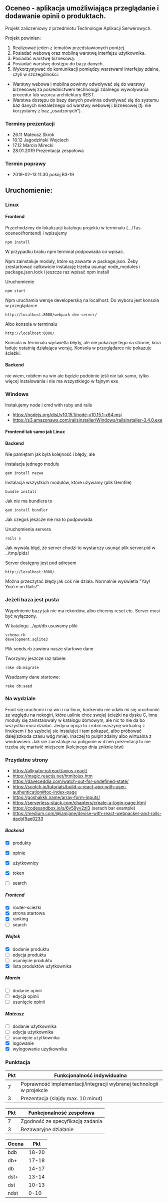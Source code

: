 ## Oceneo - aplikacja umożliwiająca przeglądanie i dodawanie opinii o produktach.

Projekt zaliczeniowy z przedmiotu Technologie Aplikacji Serwerowych.

Projekt powinien:
1. Realizować jeden z tematów przedstawionych poniżej.
2. Posiadać webową oraz mobilną warstwę interfejsu użytkownika.
3. Posiadać warstwę biznesową.
4. Posiadać warstwę dostępu do bazy danych.
5. Wykorzystywać do komunikacji pomiędzy warstwami interfejsy zdalne, czyli w szczególności:
- Warstwy webowa i mobilna powinny odwoływać się do warstwy biznesowej za pośrednictwem
technologii zdalnego wywoływania procedur lub wzorca architektury REST.
- Warstwa dostępu do bazy danych powinna odwoływać się do systemu baz danych niezależnego
od warstwy webowej i biznesowej (tj. nie korzystamy z baz „osadzonych”).

### Terminy prezentacji
- 26.11 Mateusz Skrok
- 10.12 Jagodziński Wojciech
- 17.12 Marcin Mirecki
- 28.01.2019 Prezentacja zespołowa
### Termin poprawy
- 2019-02-13 11:30 pokój B3-19

## Uruchomienie:
### Linux
#### Frontend
Przechodzimy do lokalizacji katalogu projektu w terminalu (.../Tas-oceneo/frontend) i wpisujemy
```
npm install
```
W przypadku braku npm terminal podpowiada co wpisać.

Npm zainstaluje moduły, które są zawarte w package.json.
Żeby zrestartować całkowicie instalację trzeba usunąć node_modules i package.json.lock i jeszcze raz wpisać npm install

Uruchomienie
```
npm start
```
Npm uruchamia wersje developerską na localhost. Do wyboru jest konsola w przeglądarce
```
http://localhost:8000/webpack-dev-server/
```
Albo konsola w terminalu
```
http://localhost:8000/
```
Konsola w terminalu wyświetla błędy, ale nie pokazuje tego na stronie, kóra ładuje ostatnią działająca wersję. Konsola w przeglądarce nie pokazuje ścieżki.
#### Backend 
nie wiem, robiłem na win ale będzie podobnie jeśli nie tak samo, tylko więcej instalowania i nie ma wszystkiego w fajnym exe
### Windows
Instalujemy node i cmd with ruby and rails
- https://nodejs.org/dist/v10.15.1/node-v10.15.1-x64.msi
- https://s3.amazonaws.com/railsinstaller/Windows/railsinstaller-3.4.0.exe
#### Frontend tak samo jak Linux
#### Backend 
Nie pamiętam jak była kolejność i błędy, ale

Instalacja jednego modułu
```
gem install nazwa
```
Instalacja wszystkich modułów, które używamy (plik Gemfile)
```
bundle install
```
Jak nie ma bundlera to
```
gem install bundler
```
Jak czegoś jeszcze nie ma to podpowiada

Uruchomienia servera
```
rails s
```
Jak wywala błąd, że server chodzi to wystarczy usunąć plik server.pid w ../tmp/pids/

Server dostępny jest pod adresem
```
http://localhost:3000/
```
Można przeczytać błędy jak coś nie działa. Normalnie wyświetla "Yay! You’re on Rails!".

### Jeżeli baza jest pusta
Wypełnienie bazy jak nie ma rekordów, albo chcemy reset etc. Server musi być wyłączony.

W katalogu ../api/db usuwamy pliki
```
schema.rb
development.sqlite3
```
Plik seeds.rb zawiera nasze startowe dane

Tworzymy jeszcze raz tabele:
```
rake db:migrate
```
Wsadzamy dane startowe:
```
rake db:seed
```
### Na wydziale
Front się uruchomi i na win i na linux, backendu nie udało mi się uruchomić ze względu na nokogiri, które usilnie chce swojej ścieżki na dysku C, inne moduły się zainstalowały w katalogu domowym, ale nic to nie da bo wszystko musi działać. Jedyna opcja to zrobić maszynę wirtualną z linuksem ( bo szybciej sie instaluje) i tam pokazać, albo próbować dalej(szkoda czasu wdg mnie). Inaczej to pulpit zdalny albo wirtualna z windowsem. Jak sie zainstaluje na poligonie w dzień prezentacji to nie trzeba się martwić miejscem (kolejnego dnia zniknie btw)

### Przydatne strony
- https://alligator.io/react/axios-react/
- https://magic.reactjs.net/htmltojsx.htm
- https://daveceddia.com/watch-out-for-undefined-state/
- https://scotch.io/tutorials/build-a-react-app-with-user-authentication#toc-index-page
- https://goshakkk.name/array-form-inputs/
- https://serverless-stack.com/chapters/create-a-login-page.html
- https://codesandbox.io/s/6v59yv2zl3 (serach bar example)
- https://medium.com/@iamjane/devise-with-react-webpacker-and-rails-dacbf9ae0233


##### Backend
- [x] produkty
- [x] opinie
- [x] użytkownicy
- [x] token
- [ ] search


##### Frontend
- [x] router-sciezki 
- [x] strona startowa 
- [x] ranking
- [ ] search

##### Wojtek
- [x] dodanie produktu
- [ ] edycja produktu
- [ ] usunięcie produktu
- [x] lista produktów użytkownika

##### Marcin
- [ ] dodanie opinii
- [ ] edycja opinii
- [ ] usunięcie opinii

##### Mateusz
- [ ] dodanie użytkownika
- [ ] edycja użytkownika
- [ ] usunięcie użytkownika
- [x] logowanie 
- [x] wylogowanie użytkownika

### Punktacja

|Pkt|Funkcjonalność indywidualna|
|---|--------------|
| 7 | Poprawność implementacji/integracji wybranej technologii w projekcie |
| 3 | Prezentacja (slajdy max. 10 minut) |

|Pkt|Funkcjonalność zespołowa|
|---|--------------|
| 7 | Zgodność ze specyfikacją zadania |
| 3 | Bezawaryjne działanie |

|Ocena|Pkt|
|-----|---|
|bdb | 18-20|
|db+| 17-18 |
|db | 14-17 |
|dst+| 13-14 |
|dst | 10-13 |
|ndst| 0-10 |
